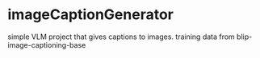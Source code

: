 # imageCaptionGenerator
simple VLM project that gives captions to images. training data from blip-image-captioning-base
